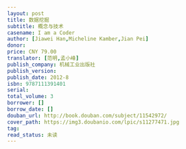 ```yaml
---
layout: post
title: 数据挖掘
subtitle: 概念与技术
casename: I am a Coder
author: [Jiawei Han,Micheline Kamber,Jian Pei]
donor: 
price: CNY 79.00
translator: [范明,孟小峰]
publish_company: 机械工业出版社
publish_version: 
publish_date: 2012-8
isbn: 9787111391401
serial: 
total_volume: 3
borrower: []
borrow_date: []
douban_url: http://book.douban.com/subject/11542972/
cover_path: https://img3.doubanio.com/lpic/s11277471.jpg
tag: 
read_status: 未读
---
```

